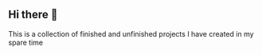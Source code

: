 ## Hi there 👋

This is a collection of finished and unfinished projects I have created in my spare time
